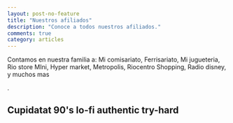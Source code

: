 ```yaml
---
layout: post-no-feature
title: "Nuestros afiliados"
description: "Conoce a todos nuestros afiliados."
comments: true
category: articles
---
```

Contamos en nuestra familia a: Mi comisariato, Ferrisariato, Mi jugueteria, Rio store
MIni, Hyper market, Metropolis, Riocentro Shopping, Radio disney, y muchos mas








.


## Cupidatat 90's lo-fi authentic try-hard













